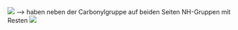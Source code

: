 ![](Pasted%20image%2020231026173014.png)
--> haben neben der Carbonylgruppe auf beiden Seiten NH-Gruppen mit Resten 
![](Pasted%20image%2020231026173106.png)
